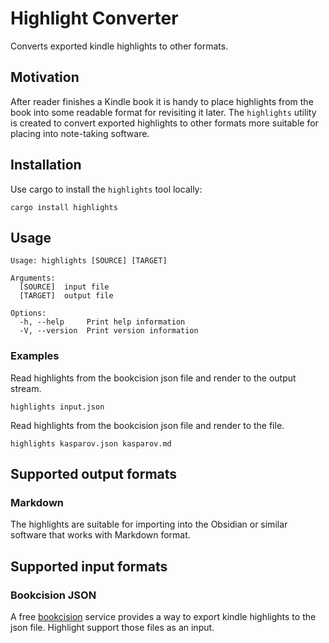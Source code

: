 # Highlight Converter

Converts exported kindle highlights to other formats.

## Motivation

After reader finishes a Kindle book it is handy to place highlights from the book
into some readable format for revisiting it later.
The `highlights` utility is created to convert exported highlights to other formats
more suitable for placing into note-taking software.

## Installation

Use cargo to install the `highlights` tool locally:

```shell
cargo install highlights
```

## Usage

```shell
Usage: highlights [SOURCE] [TARGET]

Arguments:
  [SOURCE]  input file
  [TARGET]  output file

Options:
  -h, --help     Print help information
  -V, --version  Print version information
```

### Examples

Read highlights from the bookcision json file and render to the output stream.

```shell
highlights input.json
```

Read highlights from the bookcision json file and render to the file.

```shell
highlights kasparov.json kasparov.md
```

## Supported output formats

### Markdown

The highlights are suitable for importing into the Obsidian or similar software that works with Markdown format.

## Supported input formats

### Bookcision JSON

A free [bookcision](https://readwise.io/bookcision) service provides a way to export
kindle highlights to the json file.
Highlight support those files as an input.
